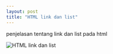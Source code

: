 ```yaml
---
layout: post
title: "HTML link dan list"
---
```


penjelasan tentang link dan list pada html

![HTML link dan list](/assets/image/)